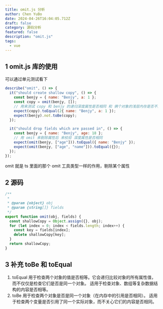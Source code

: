 ```yaml
---
title: omit.js 分析
author: Chen YuBo
date: 2024-04-26T16:04:05.712Z
draft: false
category: 源码分析
featured: false
description: "omit.js"
tags:
  - vue
---
```


## 1 omit.js 库的使用

可以通过单元测试看下

```js
describe("omit", () => {
  it("should create shallow copy", () => {
    const benjy = { name: "Benjy", a: 1 };
    const copy = omit(benjy, []);
    // 用来测试 copy 和 benjy 的递归深度属性是否相同 和 俩个对象的浅层内存是否不同
    expect(copy).toEqual(2{ name: "Benjy", a: 1 });
    expect(benjy).not.toBe(copy);
  });

  it("should drop fields which are passed in", () => {
    const benjy = { name: "Benjy", age: 18 };
    // 用 omit 来剔除属性后 来校验 深度属性是否相同
    expect(omit(benjy, ["age"])).toEqual({ name: "Benjy" });
    expect(omit(benjy, ["age", "name"])).toEqual({});
  });
});
```

omit 就是 ts 里面的那个 omit 工具类型一样的作用，剔除某个属性

## 2 源码

```js
/**
 *
 * @param {object} obj
 * @param {string[]} fields
 */
export function omit(obj, fields) {
  const shallowCopy = Object.assign({}, obj);
  for (let index = 0; index < fields.length; index++) {
    const key = fields[index];
    delete shallowCopy[key];
  }
  return shallowCopy;
}
```

## 3 补充 toBe 和 toEqual

1. toEqual 用于检查两个对象的值是否相等。它会递归比较对象的所有属性值，而不仅仅是检查它们是否是同一个对象。
   适用于检查对象、数组等复杂数据结构的内容是否相等。
2. toBe 用于检查两个对象是否是同一个对象（在内存中的引用是否相同）。
   适用于检查两个变量是否引用了同一个实际对象，而不关心它们的内容是否相同。
